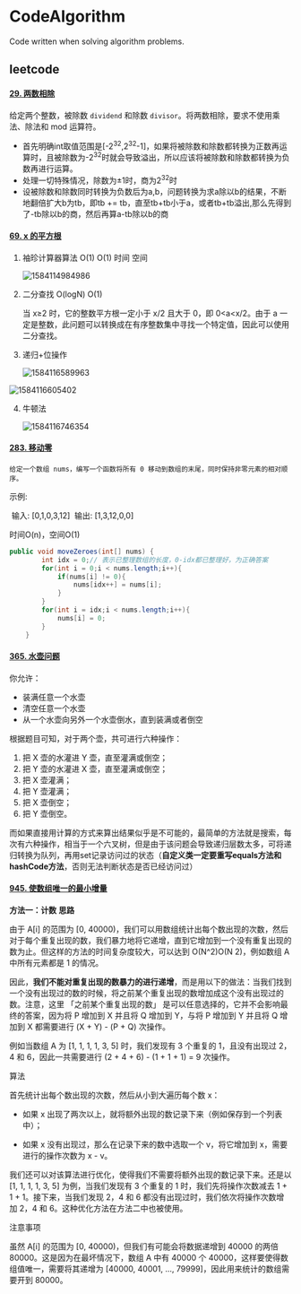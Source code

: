 # CodeAlgorithm
Code written when solving algorithm problems.

## leetcode

#### [29. 两数相除](https://leetcode-cn.com/problems/divide-two-integers/)

给定两个整数，被除数 `dividend` 和除数 `divisor`。将两数相除，要求不使用乘法、除法和 mod 运算符。 

- 首先明确int取值范围是[-2<sup>32</sup>,2<sup>32</sup>-1]，如果将被除数和除数都转换为正数再运算时，且被除数为-2<sup>32</sup>时就会导致溢出，所以应该将被除数和除数都转换为负数再进行运算。
- 处理一切特殊情况，除数为±1时，商为2<sup>32</sup>时
- 设被除数和除数同时转换为负数后为a,b，问题转换为求a除以b的结果，不断地翻倍扩大b为tb，即tb += tb，直至tb+tb小于a，或者tb+tb溢出,那么先得到了-tb除以b的商，然后再算a-tb除以b的商

#### [69. x 的平方根](https://leetcode-cn.com/problems/sqrtx/)

1. 袖珍计算器算法 O(1) O(1) 时间 空间

   ![1584114984986](https://i.loli.net/2020/03/14/6bIGWFzkAQvaEhy.png)

2. 二分查找 O(logN) O(1)

   当 x≥2 时，它的整数平方根一定小于 x/2 且大于 0，即 0<a<x/2。由于 a 一定是整数，此问题可以转换成在有序整数集中寻找一个特定值，因此可以使用二分查找。


3. 递归+位操作

   <img src="https://i.loli.net/2020/03/14/Y3ao7rp4MvwHFqG.png" alt="1584116589963"  />

![1584116605402](https://i.loli.net/2020/03/14/ih8uWMLsPfkljIG.png)

4. 牛顿法

   ![1584116746354](https://i.loli.net/2020/03/14/PtQvXogCked7WrI.png)

#### [283. 移动零](https://leetcode-cn.com/problems/move-zeroes/)

	给定一个数组 nums，编写一个函数将所有 0 移动到数组的末尾，同时保持非零元素的相对顺序。

示例:

​		输入: [0,1,0,3,12]
​		输出: [1,3,12,0,0]

时间O(n)，空间O(1)

```java
public void moveZeroes(int[] nums) {
        int idx = 0;// 表示已整理数组的长度，0-idx都已整理好，为正确答案
        for(int i = 0;i < nums.length;i++){
            if(nums[i] != 0){
                nums[idx++] = nums[i];
            }
        }
        for(int i = idx;i < nums.length;i++){
            nums[i] = 0;
        }
    }
```

#### [365. 水壶问题](https://leetcode-cn.com/problems/water-and-jug-problem/)

你允许：

- 装满任意一个水壶
- 清空任意一个水壶
- 从一个水壶向另外一个水壶倒水，直到装满或者倒空

根据题目可知，对于两个壶，共可进行六种操作：

1. 把 X 壶的水灌进 Y 壶，直至灌满或倒空；
2. 把 Y 壶的水灌进 X 壶，直至灌满或倒空；
3. 把 X 壶灌满；
4. 把 Y 壶灌满；
5. 把 X 壶倒空；
6. 把 Y 壶倒空。

而如果直接用计算的方式来算出结果似乎是不可能的，最简单的方法就是搜索，每次有六种操作，相当于一个六叉树，但是由于该问题会导致递归层数太多，可将递归转换为队列，再用set记录访问过的状态（**自定义类一定要重写equals方法和hashCode方法**，否则无法判断状态是否已经访问过）

#### [945. 使数组唯一的最小增量](https://leetcode-cn.com/problems/minimum-increment-to-make-array-unique/)

**方法一：计数**
**思路**

由于 A[i] 的范围为 [0, 40000)，我们可以用数组统计出每个数出现的次数，然后对于每个重复出现的数，我们暴力地将它递增，直到它增加到一个没有重复出现的数为止。但这样的方法的时间复杂度较大，可以达到 O(N^2)O(N 
2)，例如数组 A 中所有元素都是 1 的情况。

因此，**我们不能对重复出现的数暴力的进行递增**，而是用以下的做法：当我们找到一个没有出现过的数的时候，将之前某个重复出现的数增加成这个没有出现过的数。注意，这里 「之前某个重复出现的数」 是可以任意选择的，它并不会影响最终的答案，因为将 P 增加到 X 并且将 Q 增加到 Y，与将 P 增加到 Y 并且将 Q 增加到 X 都需要进行 (X + Y) - (P + Q) 次操作。

例如当数组 A 为 [1, 1, 1, 1, 3, 5] 时，我们发现有 3 个重复的 1，且没有出现过 2，4 和 6，因此一共需要进行 (2 + 4 + 6) - (1 + 1 + 1) = 9 次操作。

算法

首先统计出每个数出现的次数，然后从小到大遍历每个数 x：

- 如果 x 出现了两次以上，就将额外出现的数记录下来（例如保存到一个列表中）；

- 如果 x 没有出现过，那么在记录下来的数中选取一个 v，将它增加到 x，需要进行的操作次数为 x - v。

我们还可以对该算法进行优化，使得我们不需要将额外出现的数记录下来。还是以 [1, 1, 1, 1, 3, 5] 为例，当我们发现有 3 个重复的 1 时，我们先将操作次数减去 1 + 1 + 1。接下来，当我们发现 2，4 和 6 都没有出现过时，我们依次将操作次数增加 2，4 和 6。这种优化方法在方法二中也被使用。

注意事项

虽然 A[i] 的范围为 [0, 40000)，但我们有可能会将数据递增到 40000 的两倍 80000。这是因为在最坏情况下，数组 A 中有 40000 个 40000，这样要使得数组值唯一，需要将其递增为 [40000, 40001, ..., 79999]，因此用来统计的数组需要开到 80000。

